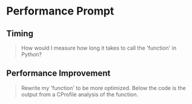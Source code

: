 # Performance Prompt

## Timing

> How would I measure how long it takes to call the 'function' in Python?

## Performance Improvement

> Rewrite my 'function' to be more optimized. Below the code is the output from a CProfile analysis of the function.


